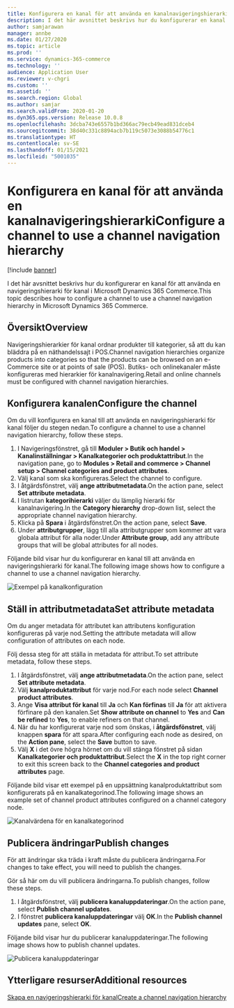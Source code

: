 ```yaml
---
title: Konfigurera en kanal för att använda en kanalnavigeringshierarki
description: I det här avsnittet beskrivs hur du konfigurerar en kanal för att använda en navigeringshierarki för kanal i Microsoft Dynamics 365 Commerce.
author: samjarawan
manager: annbe
ms.date: 01/27/2020
ms.topic: article
ms.prod: ''
ms.service: dynamics-365-commerce
ms.technology: ''
audience: Application User
ms.reviewer: v-chgri
ms.custom: ''
ms.assetid: ''
ms.search.region: Global
ms.author: samjar
ms.search.validFrom: 2020-01-20
ms.dyn365.ops.version: Release 10.0.8
ms.openlocfilehash: 3dcba743e6557b1bd366ac79ecb49ead831dceb4
ms.sourcegitcommit: 38d40c331c8894acb7b119c5073e3088b54776c1
ms.translationtype: HT
ms.contentlocale: sv-SE
ms.lasthandoff: 01/15/2021
ms.locfileid: "5001035"
---
```

# <a name="configure-a-channel-to-use-a-channel-navigation-hierarchy"></a><span data-ttu-id="43dc5-103">Konfigurera en kanal för att använda en kanalnavigeringshierarki</span><span class="sxs-lookup"><span data-stu-id="43dc5-103">Configure a channel to use a channel navigation hierarchy</span></span>


[!include [banner](includes/banner.md)]

<span data-ttu-id="43dc5-104">I det här avsnittet beskrivs hur du konfigurerar en kanal för att använda en navigeringshierarki för kanal i Microsoft Dynamics 365 Commerce.</span><span class="sxs-lookup"><span data-stu-id="43dc5-104">This topic describes how to configure a channel to use a channel navigation hierarchy in Microsoft Dynamics 365 Commerce.</span></span>

## <a name="overview"></a><span data-ttu-id="43dc5-105">Översikt</span><span class="sxs-lookup"><span data-stu-id="43dc5-105">Overview</span></span>

<span data-ttu-id="43dc5-106">Navigeringshierarkier för kanal ordnar produkter till kategorier, så att du kan bläddra på en näthandelssajt i POS.</span><span class="sxs-lookup"><span data-stu-id="43dc5-106">Channel navigation hierarchies organize products into categories so that the products can be browsed on an e-Commerce site or at points of sale (POS).</span></span> <span data-ttu-id="43dc5-107">Butiks- och onlinekanaler måste konfigureras med hierarkier för kanalnavigering.</span><span class="sxs-lookup"><span data-stu-id="43dc5-107">Retail and online channels must be configured with channel navigation hierarchies.</span></span>

## <a name="configure-the-channel"></a><span data-ttu-id="43dc5-108">Konfigurera kanalen</span><span class="sxs-lookup"><span data-stu-id="43dc5-108">Configure the channel</span></span>

<span data-ttu-id="43dc5-109">Om du vill konfigurera en kanal till att använda en navigeringshierarki för kanal följer du stegen nedan.</span><span class="sxs-lookup"><span data-stu-id="43dc5-109">To configure a channel to use a channel navigation hierarchy, follow these steps.</span></span>

1. <span data-ttu-id="43dc5-110">I Navigeringsfönstret, gå till **Moduler \> Butik och handel \> Kanalinställningar \> Kanalkategorier och produktattribut**.</span><span class="sxs-lookup"><span data-stu-id="43dc5-110">In the navigation pane, go to **Modules \> Retail and commerce \> Channel setup \> Channel categories and product attributes**.</span></span>
1. <span data-ttu-id="43dc5-111">Välj kanal som ska konfigureras.</span><span class="sxs-lookup"><span data-stu-id="43dc5-111">Select the channel to configure.</span></span>
1. <span data-ttu-id="43dc5-112">I åtgärdsfönstret, välj **ange attributmetadata**.</span><span class="sxs-lookup"><span data-stu-id="43dc5-112">On the action pane, select **Set attribute metadata**.</span></span>
1. <span data-ttu-id="43dc5-113">I listrutan **kategorihierarki** väljer du lämplig hierarki för kanalnavigering.</span><span class="sxs-lookup"><span data-stu-id="43dc5-113">In the **Category hierarchy** drop-down list, select the appropriate channel navigation hierarchy.</span></span>
1. <span data-ttu-id="43dc5-114">Klicka på **Spara** i åtgärdsfönstret.</span><span class="sxs-lookup"><span data-stu-id="43dc5-114">On the action pane, select **Save**.</span></span>
1. <span data-ttu-id="43dc5-115">Under **attributgrupper**, lägg till alla attributgrupper som kommer att vara globala attribut för alla noder.</span><span class="sxs-lookup"><span data-stu-id="43dc5-115">Under **Attribute group**, add any attribute groups that will be global attributes for all nodes.</span></span>

<span data-ttu-id="43dc5-116">Följande bild visar hur du konfigurerar en kanal till att använda en navigeringshierarki för kanal.</span><span class="sxs-lookup"><span data-stu-id="43dc5-116">The following image shows how to configure a channel to use a channel navigation hierarchy.</span></span>

![Exempel på kanalkonfiguration](media/configure-channel-hierarchy-1.png)

## <a name="set-attribute-metadata"></a><span data-ttu-id="43dc5-118">Ställ in attributmetadata</span><span class="sxs-lookup"><span data-stu-id="43dc5-118">Set attribute metadata</span></span>

<span data-ttu-id="43dc5-119">Om du anger metadata för attributet kan attributens konfiguration konfigureras på varje nod.</span><span class="sxs-lookup"><span data-stu-id="43dc5-119">Setting the attribute metadata will allow configuration of attributes on each node.</span></span>

<span data-ttu-id="43dc5-120">Följ dessa steg för att ställa in metadata för attribut.</span><span class="sxs-lookup"><span data-stu-id="43dc5-120">To set attribute metadata, follow these steps.</span></span>

1. <span data-ttu-id="43dc5-121">I åtgärdsfönstret, välj **ange attributmetadata**.</span><span class="sxs-lookup"><span data-stu-id="43dc5-121">On the action pane, select **Set attribute metadata**.</span></span>
1. <span data-ttu-id="43dc5-122">Välj **kanalproduktattribut** för varje nod.</span><span class="sxs-lookup"><span data-stu-id="43dc5-122">For each node select **Channel product attributes**.</span></span>
1. <span data-ttu-id="43dc5-123">Ange **Visa attribut för kanal** till **Ja** och **Kan förfinas** till **Ja** för att aktivera förfinare på den kanalen.</span><span class="sxs-lookup"><span data-stu-id="43dc5-123">Set **Show attribute on channel** to **Yes** and **Can be refined** to **Yes**, to enable refiners on that channel.</span></span>
1. <span data-ttu-id="43dc5-124">När du har konfigurerat varje nod som önskas, i **åtgärdsfönstret**, välj knappen **spara** för att spara.</span><span class="sxs-lookup"><span data-stu-id="43dc5-124">After configuring each node as desired, on the **Action pane**, select the **Save** button to save.</span></span>
1. <span data-ttu-id="43dc5-125">Välj **X** i det övre högra hörnet om du vill stänga fönstret på sidan **Kanalkategorier och produktattribut**.</span><span class="sxs-lookup"><span data-stu-id="43dc5-125">Select the **X** in the top right corner to exit this screen back to the **Channel categories and product attributes** page.</span></span>

<span data-ttu-id="43dc5-126">Följande bild visar ett exempel på en uppsättning kanalproduktattribut som konfigurerats på en kanalkategorinod.</span><span class="sxs-lookup"><span data-stu-id="43dc5-126">The following image shows an example set of channel product attributes configured on a channel category node.</span></span>

![Kanalvärdena för en kanalkategorinod](media/configure-channel-hierarchy-2.png)

## <a name="publish-changes"></a><span data-ttu-id="43dc5-128">Publicera ändringar</span><span class="sxs-lookup"><span data-stu-id="43dc5-128">Publish changes</span></span>

<span data-ttu-id="43dc5-129">För att ändringar ska träda i kraft måste du publicera ändringarna.</span><span class="sxs-lookup"><span data-stu-id="43dc5-129">For changes to take effect, you will need to publish the changes.</span></span>

<span data-ttu-id="43dc5-130">Gör så här om du vill publicera ändringarna.</span><span class="sxs-lookup"><span data-stu-id="43dc5-130">To publish changes, follow these steps.</span></span>

1. <span data-ttu-id="43dc5-131">I åtgärdsfönstret, välj **publicera kanaluppdateringar**.</span><span class="sxs-lookup"><span data-stu-id="43dc5-131">On the action pane, select **Publish channel updates**.</span></span>
1. <span data-ttu-id="43dc5-132">I fönstret **publicera kanaluppdateringar** välj **OK**.</span><span class="sxs-lookup"><span data-stu-id="43dc5-132">In the **Publish channel updates** pane, select **OK**.</span></span>

<span data-ttu-id="43dc5-133">Följande bild visar hur du publicerar kanaluppdateringar.</span><span class="sxs-lookup"><span data-stu-id="43dc5-133">The following image shows how to publish channel updates.</span></span>

![Publicera kanaluppdateringar](media/configure-channel-hierarchy-3.png)

## <a name="additional-resources"></a><span data-ttu-id="43dc5-135">Ytterligare resurser</span><span class="sxs-lookup"><span data-stu-id="43dc5-135">Additional resources</span></span>

[<span data-ttu-id="43dc5-136">Skapa en navigeringshierarki för kanal</span><span class="sxs-lookup"><span data-stu-id="43dc5-136">Create a channel navigation hierarchy</span></span>](create-channel-hierarchy.md)


